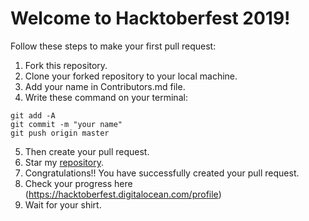 # Welcome to Hacktoberfest 2019!

Follow these steps to make your first pull request:

1. Fork this repository.
2. Clone your forked repository to your local machine.
3. Add your name in Contributors.md file.
4. Write these command on your terminal:
```
git add -A
git commit -m "your name"
git push origin master
```
5. Then create your pull request.
6. Star my [repository](https://github.com/Dhroov7/HacktoberFest2019).
7. Congratulations!! You have successfully created your pull request.
8. Check your progress here (https://hacktoberfest.digitalocean.com/profile)
9. Wait for your shirt.
